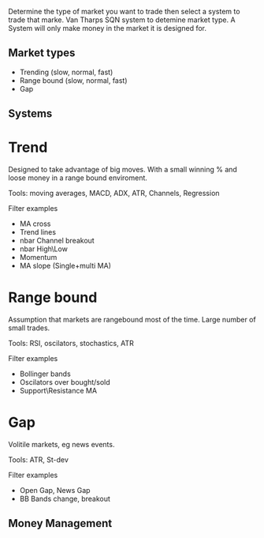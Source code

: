 Determine the type of market you want to trade then select a system to trade that marke. Van Tharps SQN system to detemine market type. A System will only make money in the market it is designed for.

## Market types
 - Trending (slow, normal, fast)
 - Range bound (slow, normal, fast)
 - Gap

## Systems
# Trend
Designed to take advantage of big moves. With a small winning % and loose money in a range bound enviroment. 

Tools: moving averages, MACD, ADX, ATR, Channels, Regression

Filter examples
- MA cross
- Trend lines
- nbar Channel breakout 
- nbar High\Low
- Momentum
- MA slope (Single+multi MA)


# Range bound
Assumption that markets are rangebound most of the time. Large number of small trades. 

Tools: RSI, oscilators, stochastics, ATR

Filter examples
- Bollinger bands
- Oscilators over bought/sold
- Support\Resistance MA

# Gap
Volitile markets, eg news events.

Tools: ATR, St-dev

Filter examples
- Open Gap, News Gap
- BB Bands change, breakout


## Money Management